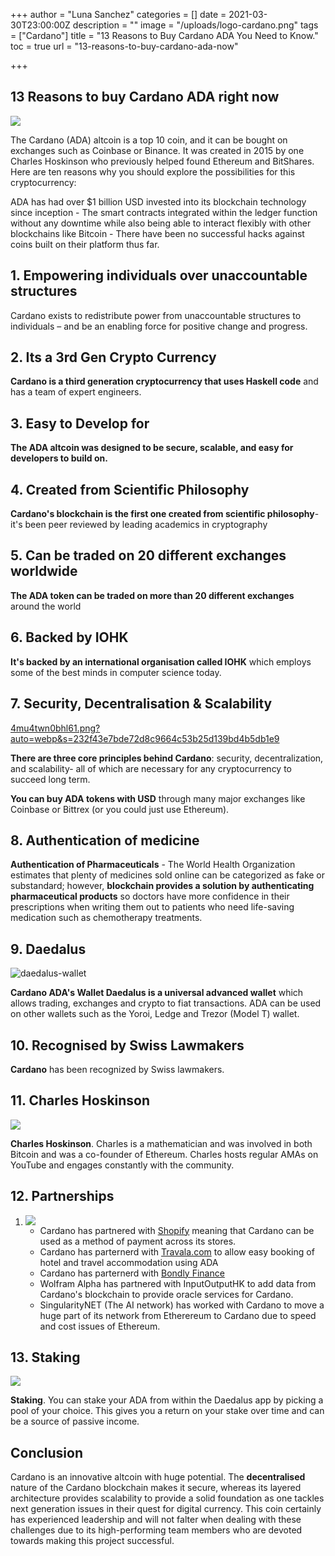 +++
author = "Luna Sanchez"
categories = []
date = 2021-03-30T23:00:00Z
description = ""
image = "/uploads/logo-cardano.png"
tags = ["Cardano"]
title = "13 Reasons to Buy Cardano ADA You Need to Know."
toc = true
url = "13-reasons-to-buy-cardano-ada-now"

+++
## 13 Reasons to buy Cardano ADA right now

![](https://aws1.discourse-cdn.com/business4/uploads/cardano/optimized/3X/6/e/6e60655b0f02ed37b727e186eabda5f4e78d901e_2_1024x576.jpeg)

The Cardano (ADA) altcoin is a top 10 coin, and it can be bought on exchanges such as Coinbase or Binance. It was created in 2015 by one Charles Hoskinson who previously helped found Ethereum and BitShares. Here are ten reasons why you should explore the possibilities for this cryptocurrency:

ADA has had over $1 billion USD invested into its blockchain technology since inception - The smart contracts integrated within the ledger function without any downtime while also being able to interact flexibly with other blockchains like Bitcoin - There have been no successful hacks against coins built on their platform thus far.

## 1. Empowering individuals over unaccountable structures

Cardano exists to redistribute power from unaccountable structures to individuals – and be an enabling force for positive change and progress.

## 2. Its a 3rd Gen Crypto Currency

**Cardano is a third generation cryptocurrency that uses Haskell code** and has a team of expert engineers.

## 3. Easy to Develop for

**The ADA altcoin was designed to be secure, scalable, and easy for developers to build on.**

## 4. Created from Scientific Philosophy

**Cardano's blockchain is the first one created from scientific philosophy**- it's been peer reviewed by leading academics in cryptography

## 5. Can be traded on 20 different exchanges worldwide

**The ADA token can be traded on more than 20 different exchanges** around the world

## 6. Backed by IOHK

**It's backed by an international organisation called IOHK** which employs some of the best minds in computer science today.

## 7. Security, Decentralisation & Scalability

[4mu4twn0bhl61.png?auto=webp&s=232f43e7bde72d8c9664c53b25d139bd4b5db1e9](https://preview.redd.it/4mu4twn0bhl61.png?auto=webp&s=232f43e7bde72d8c9664c53b25d139bd4b5db1e9 "4mu4twn0bhl61.png?auto=webp&s=232f43e7bde72d8c9664c53b25d139bd4b5db1e9")

**There are three core principles behind Cardano**: security, decentralization, and scalability- all of which are necessary for any cryptocurrency to succeed long term.

**You can buy ADA tokens with USD** through many major exchanges like Coinbase or Bittrex (or you could just use Ethereum).

## 8. Authentication of medicine

**Authentication of Pharmaceuticals** - The World Health Organization estimates that plenty of medicines sold online can be categorized as fake or substandard; however, **blockchain provides a solution by authenticating pharmaceutical products** so doctors have more confidence in their prescriptions when writing them out to patients who need life-saving medication such as chemotherapy treatments.

## 9. Daedalus

![daedalus-wallet](/uploads/daedalus-wallet.gif)

**Cardano ADA's Wallet Daedalus is a universal advanced wallet** which allows trading, exchanges and crypto to fiat transactions.  ADA can be used on other wallets such as the Yoroi, Ledge and Trezor (Model T) wallet.

## 10. Recognised by Swiss Lawmakers

**Cardano** has been recognized by Swiss lawmakers.

## 11. Charles Hoskinson

![](https://upload.wikimedia.org/wikipedia/commons/2/21/Charles_Hoskinson_profile_color_no_background.png)

**Charles Hoskinson**.  Charles is a mathematician and was involved in both Bitcoin and was a co-founder of Ethereum.  Charles hosts regular AMAs on YouTube and engages constantly with the community.

## 12. Partnerships

1. ![](https://dfuob.com/wp-content/uploads/2019/07/shopify-store-image.jpg)
   * Cardano has partnered with [Shopify](https://www.shopify.com/) meaning that Cardano can be used as a method of payment across its stores.
   * Cardano has parternerd with [Travala.com](https://www.travala.com/) to allow easy booking of hotel and travel accommodation using ADA
   * Cardano has parternerd with [Bondly Finance](https://bondly.finance/)
   * Wolfram Alpha has partnered with InputOutputHK to add data from Cardano's blockchain to provide oracle services for Cardano.
   * SingularityNET (The AI network) has worked with Cardano to move a huge part of its network from Etherereum to Cardano due to speed and cost issues of Ethereum.

## 13. Staking

![](https://www.adafrog.io/cardano/wp-content/uploads/2020/02/Screen-Shot-2020-02-25-at-12.11.34-PM.png)

**Staking**. You can stake your ADA from within the Daedalus app by picking a pool of your choice.  This gives you a return on your stake over time and can be a source of passive income.

## Conclusion

Cardano is an innovative altcoin with huge potential. The **decentralised** nature of the Cardano blockchain makes it secure, whereas its layered architecture provides scalability to provide a solid foundation as one tackles next generation issues in their quest for digital currency. This coin certainly has experienced leadership and will not falter when dealing with these challenges due to its high-performing team members who are devoted towards making this project successful.